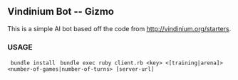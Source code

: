 ## Vindinium Bot -- Gizmo

This is a simple AI bot based off the code from http://vindinium.org/starters.


### USAGE ###

` bundle install`
` bundle exec ruby client.rb <key> <[training|arena]> <number-of-games|number-of-turns> [server-url]`
